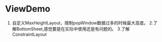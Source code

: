 # ViewDemo
1. 自定义MaxHeightLayout，限制popWindow数据过多的时候最大高度。
2.了解BottomSheet,感觉要是在实际中使用还是有问题的。
3.了解ConstraintLayout